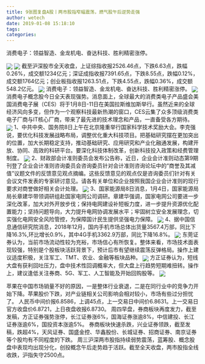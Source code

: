 ```yaml
---
title: 9张图复盘A股丨两市股指窄幅震荡，燃气股午后逆势走强
author: wetech
date: 2019-01-08 15:18:10
tags: 
categories: 
---
```

消费电子：领益智造、金龙机电、奋达科技、胜利精密涨停。
<!-- more -->
<img align="center" border="0" src="https://imgcdn.yicai.com/uppics/images/2019/01/ca4f9e93ee64503d52b77f774cae4048.jpg" />
<img align="center" border="0" src="https://imgcdn.yicai.com/uppics/images/2019/01/9c15d844b698d8729e89d0f68032662e.jpg" />
截至沪深股市全天收盘，上证综指收报2526.46点，下跌6.63点，跌幅0.26%，成交额1234亿元；深证成指收报7391.65点，下跌8.55点，跌幅0.12%，成交额1764亿元；创业板指收报1263.51点，下跌4.55点，跌幅0.36%，成交额548.2亿元。
<img align="center" border="0" src="https://imgcdn.yicai.com/uppics/images/2019/01/4b8654d416617138c000900062f2ff40.jpg" />
消费电子：领益智造、金龙机电、奋达科技、胜利精密涨停。
<img align="center" border="0" src="https://imgcdn.yicai.com/uppics/images/2019/01/8093278312264841db816a0560011c67.jpg" />
消费电子概念股今日全天表现强势。消息面上，全球最大的消费类电子产品盛会美国消费电子展（CES）将于1月8日-11日在美国拉斯维加斯举行。虽然近来的全球经济风向多变，但作为一个观察科技最新热潮的窗口，CES云集了众多顶级消费类电子厂商与IT核心厂商，带来了最先进的技术理念和产品，一直备受各方期待。
<img align="center" border="0" src="https://imgcdn.yicai.com/uppics/images/2019/01/eda1e2b03a07499f734a91390f1d763e.jpg" />
1、中共中央、国务院8日上午在北京隆重举行国家科学技术奖励大会。李克强说，要优化科技发展战略布局，调整优化重大科技项目。把基础研究摆在更加突出的位置，加大长期稳定支持，推动基础研究、应用研究和产业化融通发展，构建开放、协同、高效的科研平台。要深化科技体制改革，创新科技投入政策和经费管理制度。
<img align="center" border="0" src="https://imgcdn.yicai.com/uppics/images/2019/01/59b4dc3821875c38e832ddca5cfa2eb5.jpg" />
2、财政部会计准则委员会发布公告称，近日，企业会计准则动态第9期刊登了企业会计准则咨询委员会咨询委员针对会计准则咨询论坛中的“商誉及其减值”议题文件的反馈意见观点摘编。这些反馈意见的观点仅是咨询委员们针对有关会议文件发表的专家研讨意见。请各有关单位和企业按照我国企业会计准则的现行要求对商誉做好相关会计处理。
<img align="center" border="0" src="https://imgcdn.yicai.com/uppics/images/2019/01/fcca37d25d71a95d5edf7717a4ae874b.jpg" />
3、国家能源局8日消息，1月4日，国家能源局局长章建华带领调研组赴国家电网公司调研。章建华强调，国家电网公司要进一步深化改革，加大对外开放步伐；保持电网建设补短板力度，进一步提升资源优化配置能力；坚持问题导向，大力提升电网协调发展水平；牢固树立安全发展理念，切实强化电网安全风险管控，为保障国计民生提供坚强电力保障。
<img align="center" border="0" src="https://imgcdn.yicai.com/uppics/images/2019/01/5642e75231595fe4d6c2b57ad572ae1e.jpg" />
4、据中国信息通信研究院消息，2018年12月，国内手机市场总体出货量3567.4万部，同比下降16.3%,环比增长0.9%，其中4G手机3362.9万部，同比下降16.8%。
<img align="center" border="0" src="https://imgcdn.yicai.com/uppics/images/2019/01/d1a02250c5ff5a75ca9dfc702109bed6.jpg" />
东莞证券认为，当前市场流动性较为充裕，市场信心有所恢复。整体来看，市场技术面表现较强，特别是个股板块活跃背景下，预计后市有望继续震荡反弹格局。操作上建议适度积极，关注军工、TMT、农业、金融等板块品种。
<img align="center" border="0" src="https://imgcdn.yicai.com/uppics/images/2019/01/2c6371192fe727d3e17f06da491cd072.jpg" />
方正证券认为，短线大盘有获利回吐压力，盘中技术性回调概率大，但大盘上行趋势短期难扭转。操作上，建议逢低关注券商、5G、军工、人工智能及开始回购股等。
<img align="center" border="0" src="https://imgcdn.yicai.com/uppics/images/2019/01/b77bb5e99fef7606b8363b3f2952f03a.jpg" />
 
 
苹果在中国市场销量不好的原因，一是整体行业衰退，二是在同行业中的竞争力开始下降。苹果股价下跌，对产业链相关公司影响会相对较小，市场有些过分担忧了。
人民币中间价报6.8586，上调45点，上一交易日中间价6.8631。上一交易日官方收盘价6.8721，上日夜盘收报6.8730。
周四早盘，券商板块再度发力，截至发稿，方正证券强势涨停，长江证券涨6%，国海证券涨逾8%，中信建投、长江证券涨逾6%，国投资本涨逾5%。
券商板块快速杀跌，兴业证券领跌，截至发稿，跌超4%，天风证券、国盛金控、华鑫股份、长城证券、招商证券、南京证券等个股均有不同程度的下跌。
周三沪深两市股指持续弱势震荡，蓝筹股、概念股盘中表现均出现分化，创投概念午后走势趋于活跃。截至全天收盘，两市股指全线收跌，沪指失守2500点。
